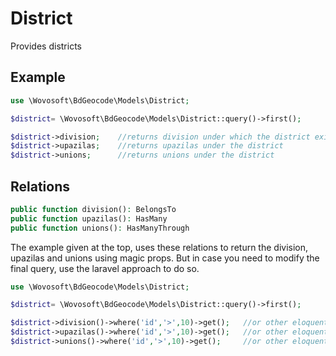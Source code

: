 # District

Provides districts

## Example

```php
use \Wovosoft\BdGeocode\Models\District;

$district= \Wovosoft\BdGeocode\Models\District::query()->first();

$district->division;    //returns division under which the district exits
$district->upazilas;    //returns upazilas under the district
$district->unions;      //returns unions under the district
```

## Relations

```php
public function division(): BelongsTo
public function upazilas(): HasMany
public function unions(): HasManyThrough
```

The example given at the top, uses these relations to return the division, upazilas and unions using magic props. But in
case you need to modify the final query, use the laravel approach to do so.

```php
use \Wovosoft\BdGeocode\Models\District;

$district= \Wovosoft\BdGeocode\Models\District::query()->first();

$district->division()->where('id','>',10)->get();   //or other eloquent operations like paginate 
$district->upazilas()->where('id','>',10)->get();   //or other eloquent operations like paginate
$district->unions()->where('id','>',10)->get();     //or other eloquent operations like paginate
```
